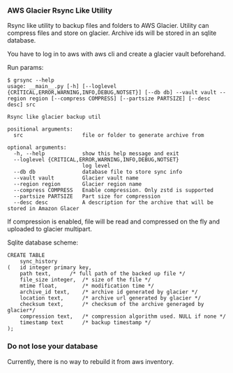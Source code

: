 ### AWS Glacier Rsync Like Utility
Rsync like utility to backup files and folders to AWS Glacier.
Utility can compress files and store on glacier. Archive ids will be stored in an sqlite database.

You have to log in to aws with aws cli and create a glacier vault beforehand.

Run params:
```shell
$ grsync --help
usage: __main__.py [-h] [--loglevel {CRITICAL,ERROR,WARNING,INFO,DEBUG,NOTSET}] [--db db] --vault vault --region region [--compress COMPRESS] [--partsize PARTSIZE] [--desc desc] src

Rsync like glacier backup util

positional arguments:
  src                   file or folder to generate archive from

optional arguments:
  -h, --help            show this help message and exit
  --loglevel {CRITICAL,ERROR,WARNING,INFO,DEBUG,NOTSET}
                        log level
  --db db               database file to store sync info
  --vault vault         Glacier vault name
  --region region       Glacier region name
  --compress COMPRESS   Enable compression. Only zstd is supported
  --partsize PARTSIZE   Part size for compression
  --desc desc           A description for the archive that will be stored in Amazon Glacer
```

If compression is enabled, file will be read and compressed on the fly and uploaded to glacier multipart.

Sqlite database scheme:
```sqlite
CREATE TABLE 
    sync_history
(	id integer primary key, 
	path text,		/* full path of the backed up file */
	file_size integer,	/* size of the file */
	mtime float,		/* modification time */
	archive_id text,	/* archive id generated by glacier */
	location text,		/* archive url generated by glacier */
	checksum text,		/* checksum of the archive generaged by glacier*/
	compression text,	/* compression algorithm used. NULL if none */
	timestamp text		/* backup timestamp */
);
```

### Do not lose your database
Currently, there is no way to rebuild it from aws inventory. 